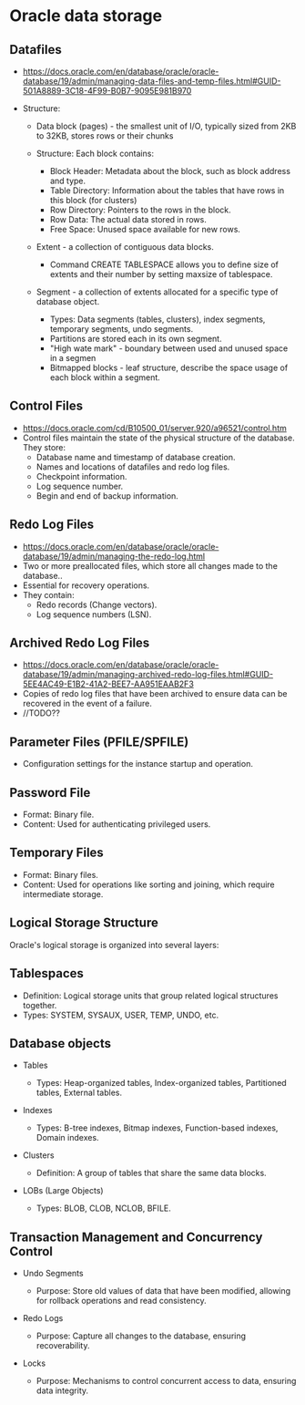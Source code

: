 # Oracle data storage

## Datafiles
- https://docs.oracle.com/en/database/oracle/oracle-database/19/admin/managing-data-files-and-temp-files.html#GUID-501A8889-3C18-4F99-B0B7-9095E981B970
- Structure:

  - Data block (pages) - the smallest unit of I/O, typically sized from 2KB to 32KB, stores rows or their chunks

  - Structure: Each block contains:
    - Block Header: Metadata about the block, such as block address and type.
    - Table Directory: Information about the tables that have rows in this block (for clusters)
    - Row Directory: Pointers to the rows in the block.
    - Row Data: The actual data stored in rows.
    - Free Space: Unused space available for new rows.

  - Extent - a collection of contiguous data blocks.
    - Command CREATE TABLESPACE allows you to define size of extents and their number by setting maxsize of tablespace.

  - Segment - a collection of extents allocated for a specific type of database object. 
    - Types: Data segments (tables, clusters), index segments, temporary segments, undo segments.
    - Partitions are stored each in its own segment.
    - "High wate mark" - boundary between used and unused space in a segmen
    - Bitmapped blocks - leaf structure, describe the space usage of each block within a segment.

## Control Files
- https://docs.oracle.com/cd/B10500_01/server.920/a96521/control.htm
- Control files maintain the state of the physical structure of the database. They store:
  - Database name and timestamp of database creation.
  - Names and locations of datafiles and redo log files.
  - Checkpoint information.
  - Log sequence number.
  - Begin and end of backup information.

## Redo Log Files
- https://docs.oracle.com/en/database/oracle/oracle-database/19/admin/managing-the-redo-log.html
- Two or more preallocated files, which store all changes made to the database..
- Essential for recovery operations. 
- They contain:
  - Redo records (Change vectors).
  - Log sequence numbers (LSN).

## Archived Redo Log Files
- https://docs.oracle.com/en/database/oracle/oracle-database/19/admin/managing-archived-redo-log-files.html#GUID-5EE4AC49-E1B2-41A2-BEE7-AA951EAAB2F3
- Copies of redo log files that have been archived to ensure data can be recovered in the event of a failure.
- //TODO??

## Parameter Files (PFILE/SPFILE)
- Configuration settings for the instance startup and operation.

## Password File
- Format: Binary file.
- Content: Used for authenticating privileged users.

## Temporary Files
- Format: Binary files.
- Content: Used for operations like sorting and joining, which require intermediate storage.

## Logical Storage Structure
Oracle's logical storage is organized into several layers:

## Tablespaces
- Definition: Logical storage units that group related logical structures together.
- Types: SYSTEM, SYSAUX, USER, TEMP, UNDO, etc.


## Database objects

- Tables
  - Types: Heap-organized tables, Index-organized tables, Partitioned tables, External tables.

- Indexes
  - Types: B-tree indexes, Bitmap indexes, Function-based indexes, Domain indexes.

- Clusters
  - Definition: A group of tables that share the same data blocks.

- LOBs (Large Objects)
  - Types: BLOB, CLOB, NCLOB, BFILE.

## Transaction Management and Concurrency Control

- Undo Segments
  - Purpose: Store old values of data that have been modified, allowing for rollback operations and read consistency.

- Redo Logs
  - Purpose: Capture all changes to the database, ensuring recoverability.

- Locks
  - Purpose: Mechanisms to control concurrent access to data, ensuring data integrity.
